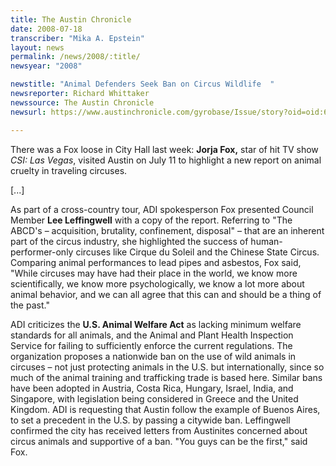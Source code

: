 ```yaml
---
title: The Austin Chronicle
date: 2008-07-18
transcriber: "Mika A. Epstein"
layout: news
permalink: /news/2008/:title/
newsyear: "2008"

newstitle: "Animal Defenders Seek Ban on Circus Wildlife  "
newsreporter: Richard Whittaker
newssource: The Austin Chronicle
newsurl: https://www.austinchronicle.com/gyrobase/Issue/story?oid=oid:645923

---
```


There was a Fox loose in City Hall last week: **Jorja Fox,** star of hit TV show *CSI: Las Vegas*, visited Austin on July 11 to highlight a new report on animal cruelty in traveling circuses.

[...]

As part of a cross-country tour, ADI spokesperson Fox presented Council Member **Lee Leffingwell** with a copy of the report. Referring to "The ABCD's &ndash; acquisition, brutality, confinement, disposal" &ndash; that are an inherent part of the circus industry, she highlighted the success of human-performer-only circuses like Cirque du Soleil and the Chinese State Circus. Comparing animal performances to lead pipes and asbestos, Fox said, "While circuses may have had their place in the world, we know more scientifically, we know more psychologically, we know a lot more about animal behavior, and we can all agree that this can and should be a thing of the past."

ADI criticizes the **U.S. Animal Welfare Act** as lacking minimum welfare standards for all animals, and the Animal and Plant Health Inspection Service for failing to sufficiently enforce the current regulations. The organization proposes a nationwide ban on the use of wild animals in circuses &ndash; not just protecting animals in the U.S. but internationally, since so much of the animal training and trafficking trade is based here. Similar bans have been adopted in Austria, Costa Rica, Hungary, Israel, India, and Singapore, with legislation being considered in Greece and the United Kingdom. ADI is requesting that Austin follow the example of Buenos Aires, to set a precedent in the U.S. by passing a citywide ban. Leffingwell confirmed the city has received letters from Austinites concerned about circus animals and supportive of a ban. "You guys can be the first," said Fox.
